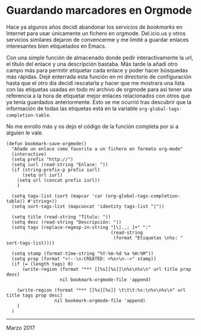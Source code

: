 # Guardando marcadores en Orgmode


Hace ya algunos años decidí abandonar los servicios de *bookmarks* en Internet
para usar únicamente un fichero en orgmode. Del.icio.us y otros servicios
similares dejaron de convencerme y me limité a guardar enlaces interesantes bien
etiquetados en Emacs.

Con una simple función de almacenado donde pedir interactivamente la url, el
título del enlace y una descripción bastaba. Más tarde la añadí otro campo más
para permitir etiquetar cada enlace y poder hacer búsquedas más rápidas. Dejé
enterrada esta función en mi directorio de configuración hasta que el otro día
decidí rescatarla y hacer que me mostrara una lista con las etiquetas usadas en
todo mi archivo de orgmode para así tener una referencia a la hora de etiquetar
mejor enlaces relacionados con otros que ya tenía guardados anteriormente. Esto
se me ocurrió tras descubrir que la información de todas las etiquetas está en
la variable `org-global-tags-completion-table`.

No me enrollo más y os dejo el código de la función completa por si a alguien
le vale. 

    (defun bookmark-save-orgmode()
      "Añade un enlace como favorito a un fichero en formato org-mode"
      (interactive)
      (setq prefix "http://")
      (setq iurl (read-string "Enlace: "))
      (if (string-prefix-p prefix iurl)
          (setq url iurl)
        (setq url (concat prefix iurl))
        )
    
      (setq tags-list (sort (mapcar 'car (org-global-tags-completion-table)) #'string<))
      (setq sort-tags-list (mapconcat 'identity tags-list "|"))
    
      (setq title (read-string "Título: "))
      (setq desc (read-string "Descripción: "))
      (setq tags (replace-regexp-in-string "[\|.,; ]+" ":" 
                                           (read-string 
                                            (format "Etiquetas \n%s: " sort-tags-list))))
      
      (setq stamp (format-time-string "%Y-%m-%d %a %H:%M"))
      (setq prop (format "<!--\n:CREATED: <%s>\n-->" stamp))
      (if (= (length tags) 0)
          (write-region (format "*** [[%s][%s]]\n%s\n%s\n" url title prop desc) 
                        nil bookmark-orgmode-file 'append)
        
        (write-region (format "*** [[%s][%s]] \t\t\t:%s:\n%s\n%s\n" url title tags prop desc) 
                      nil bookmark-orgmode-file 'append)
        )
      )


---

Marzo 2017
